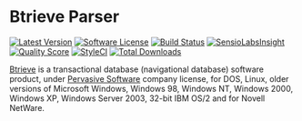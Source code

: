 # Btrieve Parser

[![Latest Version](https://img.shields.io/github/release/filipeforattini/btrieve.svg?style=flat-square)](https://github.com/filipeforattini/btrieve/releases)
[![Software License](https://img.shields.io/badge/license-MIT-brightgreen.svg?style=flat-square)](LICENSE.md)
[![Build Status](https://img.shields.io/travis/filipeforattini/btrieve/master.svg?style=flat-square)](https://travis-ci.org/filipeforattini/btrieve)
[![SensioLabsInsight](https://img.shields.io/sensiolabs/i/3f243a38-a1c7-42f5-96c8-37526e807029.svg?style=flat-square)](https://insight.sensiolabs.com/projects/3f243a38-a1c7-42f5-96c8-37526e807029)
[![Quality Score](https://img.shields.io/scrutinizer/g/filipeforattini/btrieve.svg?style=flat-square)](https://scrutinizer-ci.com/g/filipeforattini/btrieve)
[![StyleCI](https://styleci.io/repos/30915528/shield)](https://styleci.io/repos/30915528)
[![Total Downloads](https://img.shields.io/packagist/dt/filipeforattini/btrieve.svg?style=flat-square)](https://packagist.org/packages/filipeforattini/btrieve)


[Btrieve](https://www.wikiwand.com/en/Btrieve) is a transactional database (navigational database) software product, under [Pervasive Software](https://www.wikiwand.com/en/Pervasive_Software) company license, for DOS, Linux, older versions of Microsoft Windows, Windows 98, Windows NT, Windows 2000, Windows XP, Windows Server 2003, 32-bit IBM OS/2 and for Novell NetWare.